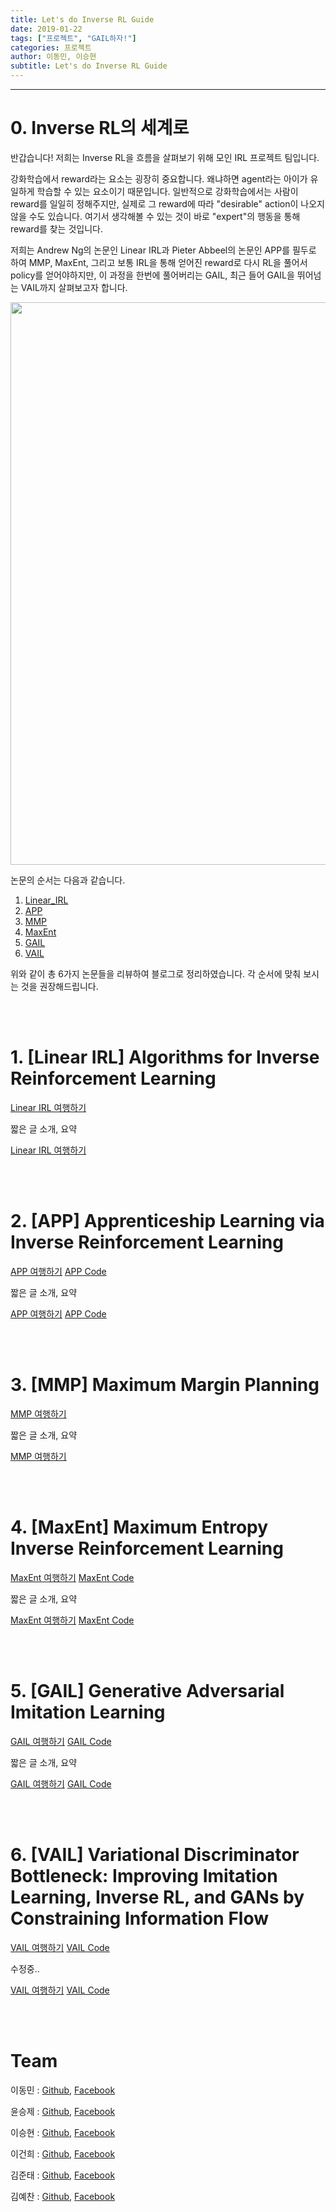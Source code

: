 ```yaml
---
title: Let's do Inverse RL Guide
date: 2019-01-22
tags: ["프로젝트", "GAIL하자!"]
categories: 프로젝트
author: 이동민, 이승현
subtitle: Let's do Inverse RL Guide
---
```


---

# 0. Inverse RL의 세계로

반갑습니다! 저희는 Inverse RL을 흐름을 살펴보기 위해 모인 IRL 프로젝트 팀입니다.

강화학습에서 reward라는 요소는 굉장히 중요합니다. 왜냐하면 agent라는 아이가 유일하게 학습할 수 있는 요소이기 때문입니다. 일반적으로 강화학습에서는 사람이 reward를 일일히 정해주지만, 실제로 그 reward에 따라 "desirable"  action이 나오지 않을 수도 있습니다. 여기서 생각해볼 수 있는 것이 바로 "expert"의 행동을 통해 reward를 찾는 것입니다.

저희는 Andrew Ng의 논문인 Linear IRL과 Pieter Abbeel의 논문인 APP를 필두로 하여 MMP, MaxEnt, 그리고 보통 IRL을 통해 얻어진 reward로 다시 RL을 풀어서 policy를 얻어야하지만, 이 과정을 한번에 풀어버리는 GAIL, 최근 들어 GAIL을 뛰어넘는 VAIL까지 살펴보고자 합니다.

<center> <img src="../../../../img/irl/lets-do-irl-guide_2.png" width="900"> </center>

논문의 순서는 다음과 같습니다.

1. [Linear_IRL](http://ai.stanford.edu/~ang/papers/icml00-irl.pdf)
2. [APP](http://people.eecs.berkeley.edu/~russell/classes/cs294/s11/readings/Abbeel+Ng:2004.pdf)
3. [MMP](https://www.ri.cmu.edu/pub_files/pub4/ratliff_nathan_2006_1/ratliff_nathan_2006_1.pdf)
4. [MaxEnt](http://www.aaai.org/Papers/AAAI/2008/AAAI08-227.pdf)
5. [GAIL](https://papers.nips.cc/paper/6391-generative-adversarial-imitation-learning.pdf)
6. [VAIL](https://arxiv.org/pdf/1810.00821.pdf)

위와 같이 총 6가지 논문들을 리뷰하여 블로그로 정리하였습니다. 각 순서에 맞춰 보시는 것을 권장해드립니다.

<br><br>

# 1. \[Linear IRL\] Algorithms for Inverse Reinforcement Learning

[Linear IRL 여행하기](https://reinforcement-learning-kr.github.io/2019/01/28/1_linear-irl/)

짧은 글 소개, 요약

[Linear IRL 여행하기](https://reinforcement-learning-kr.github.io/2019/01/28/1_linear-irl/)

<br><br>

# 2. \[APP\] Apprenticeship Learning via Inverse Reinforcement Learning

[APP 여행하기](https://reinforcement-learning-kr.github.io/2019/02/01/2_app/)
[APP Code]()

짧은 글 소개, 요약

[APP 여행하기](https://reinforcement-learning-kr.github.io/2019/02/01/2_app/)
[APP Code]()

<br><br>

# 3. \[MMP\] Maximum Margin Planning

[MMP 여행하기](https://reinforcement-learning-kr.github.io/2019/02/07/3_mmp/)

짧은 글 소개, 요약

[MMP 여행하기](https://reinforcement-learning-kr.github.io/2019/02/07/3_mmp/)

<br><br>

# 4. \[MaxEnt\] Maximum Entropy Inverse Reinforcement Learning

[MaxEnt 여행하기](https://reinforcement-learning-kr.github.io/2019/02/10/4_maxent/)
[MaxEnt Code]()

짧은 글 소개, 요약

[MaxEnt 여행하기](https://reinforcement-learning-kr.github.io/2019/02/10/4_maxent/)
[MaxEnt Code]()

<br><br>

# 5. \[GAIL\] Generative Adversarial Imitation Learning

[GAIL 여행하기](https://reinforcement-learning-kr.github.io/2019/02/13/5_gail/)
[GAIL Code]()

짧은 글 소개, 요약

[GAIL 여행하기](https://reinforcement-learning-kr.github.io/2019/02/13/5_gail/)
[GAIL Code]()

<br><br>

# 6. \[VAIL\] Variational Discriminator Bottleneck: Improving Imitation Learning, Inverse RL, and GANs by Constraining Information Flow

[VAIL 여행하기]()
[VAIL Code]()

수정중..

[VAIL 여행하기]()
[VAIL Code]()

<br><br>

# Team

이동민 : [Github](https://github.com/dongminleeai), [Facebook](https://www.facebook.com/dongminleeai)

윤승제 : [Github](https://github.com/sjYoondeltar), [Facebook](https://www.facebook.com/seungje.yoon)

이승현 : [Github](https://github.com/Clyde21c), [Facebook](https://www.facebook.com/Clyde21c)

이건희 : [Github](https://github.com/Geonhee-LEE), [Facebook](https://www.facebook.com/Geonheeee)

김준태 : [Github](https://github.com/OPAYA), [Facebook](https://www.facebook.com/kjt7889)

김예찬 : [Github](https://github.com/suhoy901), [Facebook](https://www.facebook.com/suhoy90)
